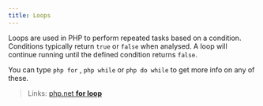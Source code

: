 ```yaml
---
title: Loops
---
```

Loops are used in PHP to perform repeated tasks based on a condition. Conditions typically return `true` or `false` when analysed. A loop will continue running until the defined condition returns `false`.

You can type `php for` , `php while` or `php do while` to get more info on any of these.

> Links: <a href='https://secure.php.net/manual/control-structures.for.php' target='_blank' rel='nofollow'>php.net **for loop**</a>
